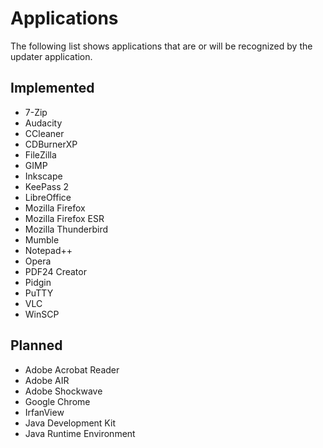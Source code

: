 # Applications

The following list shows applications that are or will be recognized by the
updater application.

## Implemented

* 7-Zip
* Audacity
* CCleaner
* CDBurnerXP
* FileZilla
* GIMP
* Inkscape
* KeePass 2
* LibreOffice
* Mozilla Firefox
* Mozilla Firefox ESR
* Mozilla Thunderbird
* Mumble
* Notepad++
* Opera
* PDF24 Creator
* Pidgin
* PuTTY
* VLC
* WinSCP

## Planned

* Adobe Acrobat Reader
* Adobe AIR
* Adobe Shockwave
* Google Chrome
* IrfanView
* Java Development Kit
* Java Runtime Environment
